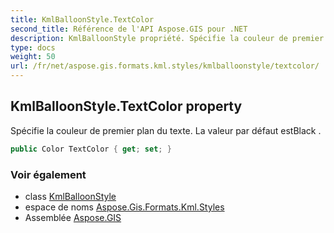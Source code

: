 ```yaml
---
title: KmlBalloonStyle.TextColor
second_title: Référence de l'API Aspose.GIS pour .NET
description: KmlBalloonStyle propriété. Spécifie la couleur de premier plan du texte. La valeur par défaut estBlack .
type: docs
weight: 50
url: /fr/net/aspose.gis.formats.kml.styles/kmlballoonstyle/textcolor/
---
```

## KmlBalloonStyle.TextColor property

Spécifie la couleur de premier plan du texte. La valeur par défaut estBlack .

```csharp
public Color TextColor { get; set; }
```

### Voir également

* class [KmlBalloonStyle](../)
* espace de noms [Aspose.Gis.Formats.Kml.Styles](../../kmlballoonstyle/)
* Assemblée [Aspose.GIS](../../../)


